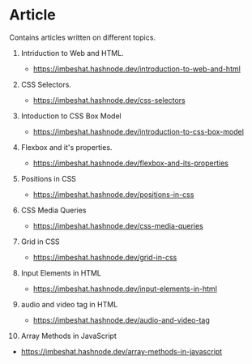 # Article
Contains articles written on different topics.

1. Intriduction to Web and HTML.
   - https://imbeshat.hashnode.dev/introduction-to-web-and-html
   
2. CSS Selectors.
   - https://imbeshat.hashnode.dev/css-selectors

3. Intoduction to CSS Box Model
   - https://imbeshat.hashnode.dev/introduction-to-css-box-model

4. Flexbox and it's properties.
   - https://imbeshat.hashnode.dev/flexbox-and-its-properties

5. Positions in CSS
   - https://imbeshat.hashnode.dev/positions-in-css
   
6. CSS Media Queries
   - https://imbeshat.hashnode.dev/css-media-queries
   
7. Grid in CSS
   - https://imbeshat.hashnode.dev/grid-in-css

8. Input Elements in HTML
   - https://imbeshat.hashnode.dev/input-elements-in-html

9. audio and video tag in HTML
   - https://imbeshat.hashnode.dev/audio-and-video-tag

10. Array Methods in JavaScript
   - https://imbeshat.hashnode.dev/array-methods-in-javascript
